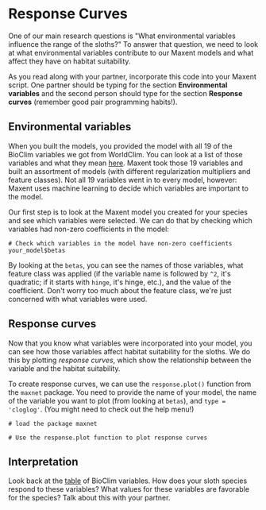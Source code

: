 # Response Curves

One of our main research questions is "What environmental variables influence the range of the sloths?" To answer that question, we need to look at what environmental variables contribute to our Maxent models and what affect they have on habitat suitability.

As you read along with your partner, incorporate this code into your Maxent script. One partner should be typing for the section **Environmental variables** and the second person should type for the section **Response curves** (remember good pair programming habits!).

## Environmental variables

When you built the models, you provided the model with all 19 of the BioClim variables we got from WorldClim. You can look at a list of those variables and what they mean [here](http://www.worldclim.org/bioclim). Maxent took those 19 variables and built an assortment of models (with different regularization multipliers and feature classes). Not all 19 variables went in to every model, however: Maxent uses machine learning to decide which variables are important to the model.

Our first step is to look at the Maxent model you created for your species and see which variables were selected. We can do that by checking which variables had non-zero coefficients in the model:

```
# Check which variables in the model have non-zero coefficients
your_model$betas
```

By looking at the `betas`, you can see the names of those variables, what feature class was applied (if the variable name is followed by `^2`, it's quadratic; if it starts with `hinge`, it's hinge, etc.), and the value of the coefficient. Don't worry too much about the feature class, we're just concerned with what variables were used.

## Response curves

Now that you know what variables were incorporated into your model, you can see how those variables affect habitat suitability for the sloths. We do this by plotting *response curves*, which show the relationship between the variable and the habitat suitability.

To create response curves, we can use the `response.plot()` function from the `maxnet` package. You need to provide the name of your model, the name of the variable you want to plot (from looking at `betas`), and `type = 'cloglog'`. (You might need to check out the help menu!)

```
# load the package maxnet

# Use the response.plot function to plot response curves

```

## Interpretation

Look back at the [table](http://www.worldclim.org/bioclim) of BioClim variables. How does your sloth species respond to these variables? What values for these variables are favorable for the species? Talk about this with your partner.
